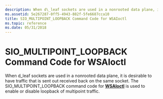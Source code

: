```yaml
---
description: When d\_leaf sockets are used in a nonrooted data plane, it is desirable to have traffic that is sent out received back on the same socket. The SIO\_MULTIPOINT\_LOOPBACK command code for WSAIoctl is used to enable or disable loopback of multipoint traffic.
ms.assetid: 5e267287-0ff5-4943-882f-5fe6687cca10
title: SIO_MULTIPOINT_LOOPBACK Command Code for WSAIoctl
ms.topic: reference
ms.date: 05/31/2018
---
```


# SIO\_MULTIPOINT\_LOOPBACK Command Code for WSAIoctl

When d\_leaf sockets are used in a nonrooted data plane, it is desirable to have traffic that is sent out received back on the same socket. The SIO\_MULTIPOINT\_LOOPBACK command code for [**WSAIoctl**](/windows/desktop/api/Winsock2/nf-winsock2-wsaioctl) is used to enable or disable loopback of multipoint traffic.

 

 



